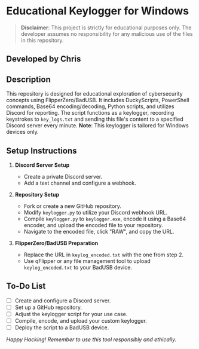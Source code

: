 # Educational Keylogger for Windows
> **Disclaimer**: This project is strictly for educational purposes only. The developer assumes no responsibility for any malicious use of the files in this repository.

## Developed by Chris

## Description
This repository is designed for educational exploration of cybersecurity concepts using FlipperZero/BadUSB. It includes DuckyScripts, PowerShell commands, Base64 encoding/decoding, Python scripts, and utilizes Discord for reporting. The script functions as a keylogger, recording keystrokes to `key_logs.txt` and sending this file's content to a specified Discord server every minute. **Note**: This keylogger is tailored for Windows devices only.

## Setup Instructions
1. **Discord Server Setup**
   - Create a private Discord server.
   - Add a text channel and configure a webhook.

2. **Repository Setup**
   - Fork or create a new GitHub repository.
   - Modify `keylogger.py` to utilize your Discord webhook URL.
   - Compile `keylogger.py` to `keylogger.exe`, encode it using a Base64 encoder, and upload the encoded file to your repository.
   - Navigate to the encoded file, click "RAW", and copy the URL.

3. **FlipperZero/BadUSB Preparation**
   - Replace the URL in `keylog_encoded.txt` with the one from step 2.
   - Use qFlipper or any file management tool to upload `keylog_encoded.txt` to your BadUSB device.

## To-Do List
- [ ] Create and configure a Discord server.
- [ ] Set up a GitHub repository.
- [ ] Adjust the keylogger script for your use case.
- [ ] Compile, encode, and upload your custom keylogger.
- [ ] Deploy the script to a BadUSB device.

_Happy Hacking! Remember to use this tool responsibly and ethically._


